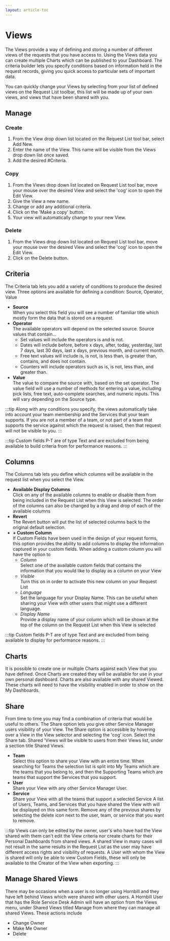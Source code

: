 ```yaml
---
layout: article-toc
---
```

# Views
The Views provide a way of defining and storing a number of different views of the requests that you have access to. Using the Views data you can create multiple Charts which can be published to your Dashboard. The criteria builder lets you specify conditions based on information held in the request records, giving you quick access to particular sets of important data.

You can quickly change your Views by selecting from your list of defined views on the Request List toolbar, this list will be made up of your own views, and views that have been shared with you.

## Manage
### Create
1. From the View drop down list located on the Request List tool bar, select Add New.
1. Enter the name of the View. This name will be visible from the Views drop down list once saved.
1. Add the desired #Criteria.

### Copy
1. From the Views drop down list located on Request List tool bar, move your mouse over the desired View and select the 'cog' icon to open the Edit View.
1. Give the View a new name.
1. Change or add any additional criteria.
1. Click on the 'Make a copy' button.
1. Your view will automatically change to your new View.

### Delete
1. From the Views drop down list located on Request List tool bar, move your mouse over the desired View and select the 'cog' icon to open the Edit View.
1. Click on the Delete button.

## Criteria
The Criteria tab lets you add a variety of conditions to produce the desired view. Three options are available for defining a condition: Source, Operator, Value

* **Source**<br>When you select this field you will see a number of familiar title which mostly form the data that is stored on a request.
* **Operator**<br>The available operators will depend on the selected source. Source values that contain...
    * Set values will include the operators is and is not.
    * Dates will include before, before x days, after, today, yesterday, last 7 days, last 30 days, last x days, previous month, and current month.
    * Free text values will include is, is not, is less than, is greater than, contains, and does not contain.
    * Counters will include operators such as is, is not, less than, and greater than.
* **Value**<br>The value to compare the source with, based on the set operator. The value field will use a number of methods for entering a value, including pick lists, free text, auto-complete searches, and numeric inputs. This will vary depending on the Source type.

:::tip
Along with any conditions you specify, the views automatically take into account your team membership and the Services that your team supports. If you are not a member of a team, or not part of a team that supports the service against which the request is raised, then that request will not be visible to you.
:::

:::tip
Custom fields P-T are of type Text and are excluded from being available to build criteria from for performance reasons.
:::

## Columns
The Columns tab lets you define which columns will be available in the request list when you select the View.

* **Available Display Columns**<br>Click on any of the available columns to enable or disable them from being included in the Request List when this View is selected. The order of the columns can also be changed by a drag and drop of each of the available columns
* **Revert**<br>The Revert button will put the list of selected columns back to the original default selection.
* **+ Custom Column**<br>If Custom Fields have been used in the design of your request forms, this option provides the ability to add columns to display the information captured in your custom fields. When adding a custom column you will have the option to
    * *Column*<br>Select one of the available custom fields that contains the information that you would like to display as a column on your View
    * *Visible*<br>Turn this on in order to activate this new column on your Request List
    * *Language*<br>Set the language for your Display Name. This can be useful when sharing your View with other users that might use a different language.
    * *Display Name*<br>Provide a display name of your column which will be shown at the top of the column on the Request List when this View is selected

:::tip
Custom fields P-T are of type Text and are excluded from being available to display for performance reasons.
:::

## Charts
It is possible to create one or multiple Charts against each View that you have defined. Once Charts are created they will be available for use in your own personal dashboard. Charts are also available with any shared Viewed. These charts will need to have the visibility enabled in order to show on the My Dashboards.

## Share
From time to time you may find a combination of criteria that would be useful to others. The Share option lets you give other Service Manager users visibility of your View. The Share option is accessible by hovering over a View in the View selector and selecting the 'cog' icon. Select the Share tab. Shared 'Views will be visible to users from their Views list, under a section title Shared Views.

* **Team**<br>Select this option to share your View with an entire time. When searching for Teams the selection list is split into My Teams which are the teams that you belong to, and then the Supporting Teams which are teams that support the Services that you support.
* **User**<br>Share your View with any other Service Manager User.
* **Service**<br>Share your View with all the teams that support a selected Service
A list of Users, Teams, and Services that you have shared the View with will be displayed on this same form. Remove any of the previous shares by selecting the delete icon next to the user, team, or service that you want to remove.

:::tip
Views can only be edited by the owner, user's who have had the View shared with them can't edit the View criteria nor create charts for their Personal Dashboards from shared views. A shared View in many cases will not result in the same results in the Request List as the user may have different access rights and visibility of requests. A User with whom the View is shared will only be able to view Custom Fields, these will only be available to the Creator of the View when exporting.
:::

## Manage Shared Views
There may be occasions when a user is no longer using Hornbill and they have left behind Views which were shared with other users. A Hornbill User that has the Role Service Desk Admin will have an option from the Views menu, under Shared Views titled Manage from where they can manage all shared Views. These actions include

* Change Owner
* Make Me Owner
* Delete
<!-- https://wiki.hornbill.com/index.php?title=Request_List_Views -->